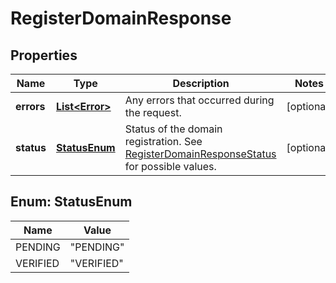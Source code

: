 
# RegisterDomainResponse

## Properties
Name | Type | Description | Notes
------------ | ------------- | ------------- | -------------
**errors** | [**List&lt;Error&gt;**](Error.md) | Any errors that occurred during the request. |  [optional]
**status** | [**StatusEnum**](#StatusEnum) | Status of the domain registration.  See [RegisterDomainResponseStatus](#type-registerdomainresponsestatus) for possible values. |  [optional]


<a name="StatusEnum"></a>
## Enum: StatusEnum
Name | Value
---- | -----
PENDING | &quot;PENDING&quot;
VERIFIED | &quot;VERIFIED&quot;



